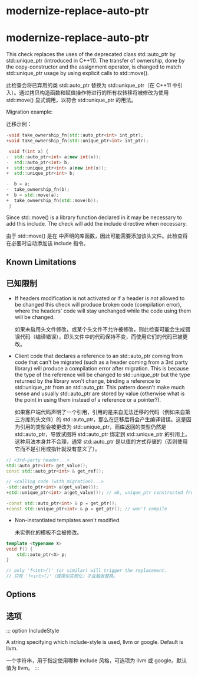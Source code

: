 # modernize-replace-auto-ptr

# modernize-replace-auto-ptr

This check replaces the uses of the deprecated class std::auto_ptr by std::unique_ptr (introduced in C++11). The transfer of ownership, done by the copy-constructor and the assignment operator, is changed to match std::unique_ptr usage by using explicit calls to std::move().

此检查会将已弃用的类 std::auto_ptr 替换为 std::unique_ptr（在 C++11 中引入）。通过拷贝构造函数和赋值操作符进行的所有权转移将被修改为使用 std::move() 显式调用，以符合 std::unique_ptr 的用法。

Migration example:

迁移示例：

```c++
-void take_ownership_fn(std::auto_ptr<int> int_ptr);
+void take_ownership_fn(std::unique_ptr<int> int_ptr);

 void f(int x) {
-  std::auto_ptr<int> a(new int(x));
-  std::auto_ptr<int> b;
+  std::unique_ptr<int> a(new int(x));
+  std::unique_ptr<int> b;

-  b = a;
-  take_ownership_fn(b);
+  b = std::move(a);
+  take_ownership_fn(std::move(b));
 }
```

Since std::move() is a library function declared in <utility> it may be necessary to add this include. The check will add the include directive when necessary.

由于 std::move() 是在 <utility> 中声明的库函数，因此可能需要添加该头文件。此检查将在必要时自动添加该 include 指令。

## Known Limitations

## 已知限制

- If headers modification is not activated or if a header is not allowed to be changed this check will produce broken code (compilation error), where the headers' code will stay unchanged while the code using them will be changed.

  如果未启用头文件修改，或某个头文件不允许被修改，则此检查可能会生成错误代码（编译错误），即头文件中的代码保持不变，而使用它们的代码已被更改。

- Client code that declares a reference to an std::auto_ptr coming from code that can't be migrated (such as a header coming from a 3rd party library) will produce a compilation error after migration. This is because the type of the reference will be changed to std::unique_ptr but the type returned by the library won't change, binding a reference to std::unique_ptr from an std::auto_ptr. This pattern doesn't make much sense and usually std::auto_ptr are stored by value (otherwise what is the point in using them instead of a reference or a pointer?).

  如果客户端代码声明了一个引用，引用的是来自无法迁移的代码（例如来自第三方库的头文件）的 std::auto_ptr，那么在迁移后将会产生编译错误。这是因为引用的类型会被更改为 std::unique_ptr，而库返回的类型仍然是 std::auto_ptr，导致试图将 std::auto_ptr 绑定到 std::unique_ptr 的引用上。这种用法本身并不合理，通常 std::auto_ptr 是以值的方式存储的（否则使用它而不是引用或指针就没有意义了）。

```c++
// <3rd-party header...>
std::auto_ptr<int> get_value();
const std::auto_ptr<int> & get_ref();

// <calling code (with migration)...>
-std::auto_ptr<int> a(get_value());
+std::unique_ptr<int> a(get_value()); // ok, unique_ptr constructed from auto_ptr

-const std::auto_ptr<int> & p = get_ptr();
+const std::unique_ptr<int> & p = get_ptr(); // won't compile
```

- Non-instantiated templates aren't modified.

  未实例化的模板不会被修改。

```c++
template <typename X>
void f() {
    std::auto_ptr<X> p;
}

// only 'f<int>()' (or similar) will trigger the replacement.
// 只有 'f<int>()'（或类似实例化）才会触发替换。
```

## Options

## 选项

::: option
IncludeStyle

A string specifying which include-style is used, llvm or google. Default is llvm.

一个字符串，用于指定使用哪种 include 风格，可选项为 llvm 或 google。默认值为 llvm。
:::
